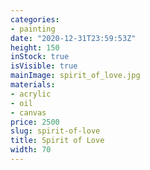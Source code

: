 ```yaml
---
categories:
- painting
date: "2020-12-31T23:59:53Z"
height: 150
inStock: true
isVisible: true
mainImage: spirit_of_love.jpg
materials:
- acrylic
- oil
- canvas
price: 2500
slug: spirit-of-love
title: Spirit of Love
width: 70
---
```


